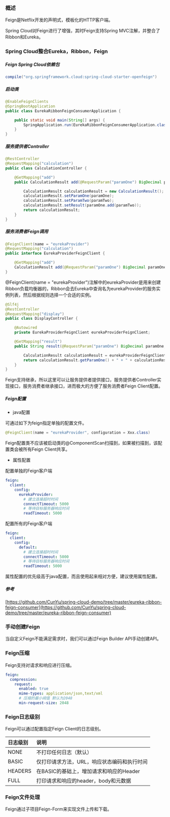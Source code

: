### 概述

Feign是Netflix开发的声明式，模板化的HTTP客户端。

Spring Cloud对Feign进行了增强，其时Feign支持Spring MVC注解，并整合了Ribbon和Eureka。

### Spring Cloud整合Eureka，Ribbon，Feign

##### Feign Spring Cloud依赖包

``` groovy
compile("org.springframework.cloud:spring-cloud-starter-openfeign")
```

##### 启动类

``` java
@EnableFeignClients
@SpringBootApplication
public class EurekaRibbonFeignConsumerApplication {

    public static void main(String[] args) {
        SpringApplication.run(EurekaRibbonFeignConsumerApplication.class, args);
    }
}
```

##### 服务提供者Controller

``` java
@RestController
@RequestMapping("calculation")
public class CalculationController {

    @GetMapping("add")
    public CalculationResult add(@RequestParam("paramOne") BigDecimal paramOne, @RequestParam("paramTwo") BigDecimal paramTwo) {

        CalculationResult calculationResult = new CalculationResult();
        calculationResult.setParamOne(paramOne);
        calculationResult.setParamTwo(paramTwo);
        calculationResult.setResult(paramOne.add(paramTwo));
        return calculationResult;
    }
}
```

##### 服务消费者Feign调用

``` java
@FeignClient(name = "eurekaProvider")
@RequestMapping("calculation")
public interface EurekaProviderFeignClient {

    @GetMapping("add")
    CalculationResult add(@RequestParam("paramOne") BigDecimal paramOne, @RequestParam("paramTwo") BigDecimal paramTwo);
}
```

@FeignClient(name = "eurekaProvider")注解中的eurekaProvider是用来创建Ribbon负载均衡器的，Ribbon会去Eureka中查询名为eurekaProvider的服务实例列表，然后根据规则选择一个合适的实例。

``` java
@Slf4j
@RestController
@RequestMapping("display")
public class DisplayController {

    @Autowired
    private EurekaProviderFeignClient eurekaProviderFeignClient;

    @GetMapping("result")
    public String result(@RequestParam("paramOne") BigDecimal paramOne, @RequestParam("paramTwo") BigDecimal paramTwo) {

        CalculationResult calculationResult = eurekaProviderFeignClient.add(paramOne, paramTwo);
        return calculationResult.getParamOne() + " + " + calculationResult.getParamTwo() + " = " + calculationResult.getResult();
    }
}
```

Feign支持继承，所以这里可以让服务提供者提供接口，服务提供者Controller实现接口，服务消费者继承接口，进而极大的方便了服务消费者Feign Client配置。

##### Feign配置

* java配置

可通过如下为feign指定单独的配置文件。

``` java
@FeignClient(name = "eurekaProvider", configuration = Xxx.class)
```

Feign配置类不应该被启动类的@ComponentScan扫描到，如果被扫描到，该配置类会被所有Feign Client共享。

* 属性配置

配置单独的Feign客户端

``` yml
feign:
  client:
    config:
      eurekaProvider:
        # 建立连接超时时间
        connectTimeout: 5000
        # 等待目标服务器响应时间
        readTimeout: 5000
```

配置所有的Feign客户端

``` yml
feign:
  client:
    config:
      default:
        # 建立连接超时时间
        connectTimeout: 5000
        # 等待目标服务器响应时间
        readTimeout: 5000
```

属性配置的优先级高于java配置，而且使用起来相对方便，建议使用属性配置。

##### 参考

[https://github.com/CunYu/spring-cloud-demo/tree/master/eureka-ribbon-feign-consumer](https://github.com/CunYu/spring-cloud-demo/tree/master/eureka-ribbon-feign-consumer)

### 手动创建Feign

当自定义Feign不能满足需求时，我们可以通过Feign Builder API手动创建API。

### Feign压缩

Feign支持对请求和响应进行压缩。

``` yml
feign:
  compression:
    request:
      enabled: true
      mime-types: application/json,text/xml
      # 压缩的最小阀值 默认为2048
      min-request-size: 2048
```

### Feign日志级别

Feign可以通过配置指定Feign Client的日志级别。

|日志级别|说明|
|:----|:----|
|NONE|不打印任何日志（默认）|
|BASIC|仅打印请求方法，URL，响应状态编码和执行时间|
|HEADERS|在BASIC的基础上，增加请求和响应的Header|
|FULL|打印请求和响应的header，body和元数据|

### Feign文件处理

Feign通过子项目Feign-Form来实现文件上传和下载。